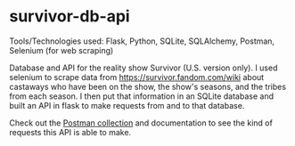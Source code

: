 # survivor-db-api
Tools/Technologies used: Flask, Python, SQLite, SQLAlchemy, Postman, Selenium (for web scraping)

Database and API for the reality show Survivor (U.S. version only). I used selenium to scrape data from https://survivor.fandom.com/wiki about castaways who have been on the show, the show's seasons, and the tribes from each season. I then put that information in an SQLite database and built an API in flask to make requests from and to that database.

Check out the [Postman collection](https://www.getpostman.com/collections/01233f8cffbfbd96662c) and documentation to see the kind of requests this API is able to make.
